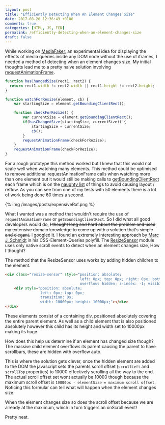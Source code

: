 ```yaml
---
layout: post
title: "Efficiently Detecting When An Element Changes Size"
date: 2017-08-20 12:36:49 +0100
comments: true
categories: [HTML, JS, FED]
permalink: /efficiently-detecting-when-an-element-changes-size
draft: false
---
```


While working on [MediaFaker](https://github.com/Decad/MediaFaker), an experimental idea for displaying the effects of media queries inside any DOM node without the use of iframes, I needed a method of detecting when an element changes size. My initial thoughts lead me to a pretty naive solution involving [requestAnimationFrame](https://developer.mozilla.org/en-US/docs/Web/API/window/requestAnimationFrame).

```javascript
function hasChangedSize(rect1, rect2) {
  return rect1.width != rect2.width || rect1.height != rect2.height;
}

function watchForResize(element, cb) {
    var startingSize = element.getBoundingClientRect();

    function checkForRezize() {
        var currentSize = element.getBoundingClientRect();
        if(hasChangedSize(startingSize, currentSize)) {
            startingSize = currentSize;
            cb();
        }
        requestAnimationFrame(checkForRezize);
    }
    requestAnimationFrame(checkForRezize);
}
```

For a rough prototype this method worked but I knew that this would not scale well when watching many elements. This method could be optimised to remove additional requestAnimationFrame calls when watching more than one element but it would still be making calls to [getBoundingClientRect](https://developer.mozilla.org/en/docs/Web/API/Element/getBoundingClientRect) each frame which is on the [naughty list](https://gist.github.com/paulirish/5d52fb081b3570c81e3a) of things to avoid causing layout / reflow. As you can see from one of my tests with 50 elements there is a lot of work being done 60 times a second.

{% img /images/posts/expensiveRaf.png %}

What I wanted was a method that wouldn't require the use of `requestAnimationFrame` or `getBoundingClientRect`. So I did what all good developers would do, ~~I thought long and hard about the problem and used my extensive domain knowledge to come up with a solution that's simple and elegant.~~ I googled it. I found an extremely interesting approach by [Marc J. Schmidt](https://github.com/marcj) in his CSS-Element-Queries polyfill. The [ResizeSensor](https://github.com/marcj/css-element-queries/blob/master/src/ResizeSensor.js) module uses only native scroll events to detect when an element changes size, How I thought?

The method that the ResizeSensor uses works by adding hidden children to the element.

```HTML
<div class="resize-sensor" style="position: absolute;
                                  left: 0px; top: 0px; right: 0px; bottom: 0px;
                                  overflow: hidden; z-index: -1; visibility: hidden;">
    <div style="position: absolute;
                left: 0px; top: 0px; 
                transition: 0s;
                width: 10000px; height: 10000px;"></div>
</div>
```

These elements consist of a containing div, positioned absolutely covering the entire parent element. As well as a child element that is also positioned absolutely however this child has its height and width set to 10000px making its huge.

How does this help us determine if an element has changed size though? The massive child element overflows its parent causing the parent to have scrollbars, these are hidden with overflow auto.

This is where the solution gets clever, once the hidden element are added to the DOM the javascript sets the parents scroll offset (`scrollLeft` and `scrollTop` properties) to 10000 effectively scrolling all the way to the end. The actual scroll offset set wont actually be 10000 though because the maximum scroll offset is `10000px - elementSize = maximum scroll offset`. Noticing this formular can tell what will happen when the element changes size.

When the element changes size so does the scroll offset because we are already at the maximum, which in turn triggers an onScroll event!

Pretty neat.
